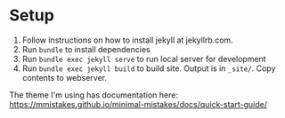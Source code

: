 # Setup

1. Follow instructions on how to install jekyll at jekyllrb.com.
2. Run `bundle` to install dependencies
3. Run `bundle exec jekyll serve` to run local server for development
4. Run `bundle exec jekyll build` to build site. Output is in `_site/`. Copy contents to webserver.

The theme I'm using has documentation here: https://mmistakes.github.io/minimal-mistakes/docs/quick-start-guide/

